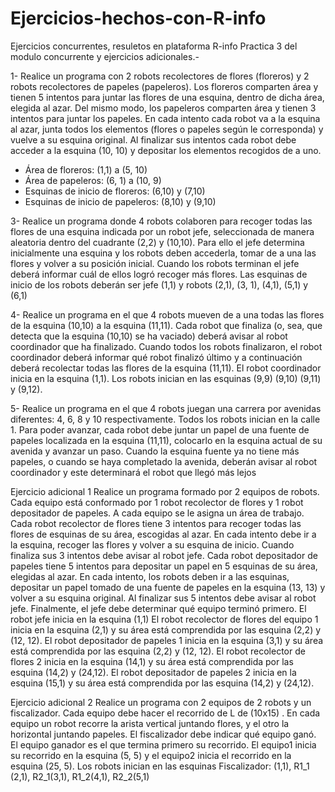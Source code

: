 # Ejercicios-hechos-con-R-info
Ejercicios concurrentes, resuletos en plataforma R-info
Practica 3 del modulo concurrente y ejercicios adicionales.-

1- Realice un programa con 2 robots recolectores de flores (floreros) y 2 robots recolectores de
papeles (papeleros).
Los floreros comparten área y tienen 5 intentos para juntar las flores de una esquina, dentro de
dicha área, elegida al azar. Del mismo modo, los papeleros comparten área y tienen 3 intentos
para juntar los papeles. En cada intento cada robot va a la esquina al azar, junta todos los
elementos (flores o papeles según le corresponda) y vuelve a su esquina original. Al finalizar
sus intentos cada robot debe acceder a la esquina (10, 10) y depositar los elementos recogidos
de a uno.
- Área de floreros: (1,1) a (5, 10)
- Área de papeleros: (6, 1) a (10, 9)
- Esquinas de inicio de floreros: (6,10) y (7,10)
- Esquinas de inicio de papeleros: (8,10) y (9,10)

3- Realice un programa donde 4 robots colaboren para recoger todas las flores de una esquina
indicada por un robot jefe, seleccionada de manera aleatoria dentro del cuadrante (2,2) y
(10,10). Para ello el jefe determina inicialmente una esquina y los robots deben accederla,
tomar de a una las flores y volver a su posición inicial. Cuando los robots terminan el jefe
deberá informar cuál de ellos logró recoger más flores.
Las esquinas de inicio de los robots deberán ser jefe (1,1) y robots (2,1), (3, 1), (4,1), (5,1) y
(6,1)

4- Realice un programa en el que 4 robots mueven de a una todas las flores de la esquina
(10,10) a la esquina (11,11). Cada robot que finaliza (o, sea, que detecta que la esquina
(10,10) se ha vaciado) deberá avisar al robot coordinador que ha finalizado. Cuando todos los
robots finalizaron, el robot coordinador deberá informar qué robot finalizó último y a
continuación deberá recolectar todas las flores de la esquina (11,11).
El robot coordinador inicia en la esquina (1,1).
Los robots inician en las esquinas (9,9) (9,10) (9,11) y (9,12).

5- Realice un programa en el que 4 robots juegan una carrera por avenidas diferentes: 4, 6, 8 y
10 respectivamente. Todos los robots inician en la calle 1.
Para poder avanzar, cada robot debe juntar un papel de una fuente de papeles localizada en la
esquina (11,11), colocarlo en la esquina actual de su avenida y avanzar un paso. Cuando la
esquina fuente ya no tiene más papeles, o cuando se haya completado la avenida, deberán
avisar al robot coordinador y este determinará el robot que llegó más lejos


Ejercicio adicional 1
Realice un programa formado por 2 equipos de robots. Cada equipo está conformado por 1 robot
recolector de flores y 1 robot depositador de papeles. A cada equipo se le asigna un área de
trabajo.
Cada robot recolector de flores tiene 3 intentos para recoger todas las flores de esquinas de su
área, escogidas al azar. En cada intento debe ir a la esquina, recoger las flores y volver a su
esquina de inicio. Cuando finaliza sus 3 intentos debe avisar al robot jefe.
Cada robot depositador de papeles tiene 5 intentos para depositar un papel en 5 esquinas de su
área, elegidas al azar. En cada intento, los robots deben ir a las esquinas, depositar un papel
tomado de una fuente de papeles en la esquina (13, 13) y volver a su esquina original. Al finalizar
sus 5 intentos debe avisar al robot jefe.
Finalmente, el jefe debe determinar qué equipo terminó primero.
El robot jefe inicia en la esquina (1,1)
El robot recolector de flores del equipo 1 inicia en la esquina (2,1) y su área está comprendida
por las esquina (2,2) y (12, 12).
El robot depositador de papeles 1 inicia en la esquina (3,1) y su área está comprendida por las
esquina (2,2) y (12, 12).
El robot recolector de flores 2 inicia en la esquina (14,1) y su área está comprendida por las
esquina (14,2) y (24,12).
El robot depositador de papeles 2 inicia en la esquina (15,1) y su área está comprendida por las
esquina (14,2) y (24,12).


Ejercicio adicional 2
Realice un programa con 2 equipos de 2 robots y un fiscalizador.
Cada equipo debe hacer el recorrido de L de (10x15) . En cada equipo un robot recorre la arista
vertical juntando flores, y el otro la horizontal juntando papeles.
El fiscalizador debe indicar qué equipo ganó. El equipo ganador es el que termina primero su
recorrido.
El equipo1 inicia su recorrido en la esquina (5, 5) y el equipo2 inicia el recorrido en la esquina (25,
5).
Los robots inician en las esquinas
Fiscalizador: (1,1), R1_1 (2,1), R2_1(3,1), R1_2(4,1), R2_2(5,1)
